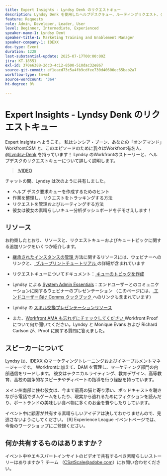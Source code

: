 ```yaml
---
title: Expert Insights - Lyndsy Denk のリクエストキュー
description: Lyndsy Denk を使用したヘルプデスクキュー、ルーティングリクエスト、ダッシュボードインサイトの構築に関するWorkfront エキスパートのヒント。
feature: Requests
role: Admin, Developer, Leader, User
level: Beginner, Intermediate, Experienced
speaker-name-1: Lyndsy Dent
speaker-title-1: Marketing Training and Enablement Manager
speaker-company-1: IDEXX
doc-type: Event
duration: 1228
last-substantial-update: 2025-07-17T00:00:00Z
jira: KT-18551
exl-id: 370e6388-2dc3-4c12-8500-510dac32e867
source-git-commit: ef1eacd73c5a4fb9cdfee730d40606ec65bab2a7
workflow-type: tm+mt
source-wordcount: '364'
ht-degree: 0%

---
```


# Expert Insights - Lyndsy Denk のリクエストキュー

Expert Insights へようこそ。  私はシンシア・ブーン、あなたの「オンデマンド」WorkfrontCSM と、このエピソードのために我々はWorkfront有名人、[@Lyndsy-Denk](https://experienceleaguecommunities.adobe.com/t5/user/viewprofilepage/user-id/17573167?profile.language=ja) を持っています！ Lyndsy のWorkfrontのストーリーと、ヘルプデスクのリクエストキューについて詳しく説明します。

>[!VIDEO](https://video.tv.adobe.com/v/3469290/?learn=on&enablevpops&captions=jpn)

チャットの間、Lyndsy は次のように共有しました。

* ヘルプ デスク要求キューを作成するためのヒント
* 作業を整理し、リクエストをトラッキングする方法
* リクエストを管理およびルーティングする方法
* 彼女は彼女の素晴らしいキュー分析ダッシュボードをデモさえします！

## リソース

お約束したとおり、リソースと、リクエストキューおよびキュートピックに関する追加リンクをいくつか紹介します。

* [ 継承されたインスタンスの管理 ](https://experienceleague.adobe.com/ja/docs/workfront-learn/tutorials-workfront/administration-and-setup/system-perfomance-and-maintenance/take-charge-of-an-existing-workfront-instance) 方法に関するリソースには、ウェビナーへのリンクと、[ ブループリントチュートリアル ](https://experienceleague.adobe.com/ja/docs/workfront-learn/tutorials-workfront/manage-work/request-queues/understand-request-queues) の詳細が含まれています

* リクエストキューについてドキュメント：[ キューのトピックを作成 ](https://experienceleague.adobe.com/ja/docs/workfront/using/manage-work/requests/create-and-manage-request-queues/create-queue-topics)

* Lyndsy による [System Admin Essentials](https://experienceleaguecommunities.adobe.com/t5/workfront-discussions/webinar-system-admin-essentials-communicating-with-end-users/td-p/606096?profile.language=ja)：エンドユーザーとのコミュニケーションに関するウェビナーのプレゼンテーション （このページには、[ エンドユーザー向け Comms クックブック ](https://experienceleaguecommunities.adobe.com/t5/workfront-blogs/introducing-the-end-user-communications-cookbook/ba-p/607439?profile.language=ja) へのリンクも含まれています）

* Lyndsy の [ スキル交換プレゼンテーションリソース ](https://experienceleaguecommunities.adobe.com/t5/workfront-discussions/event-follow-up-november-2024-skill-exchange-workfront-process/m-p/726841?profile.language=ja#M3642)

* また、[Workfront AMA も忘れずにチェックしてください ](https://experienceleaguecommunities.adobe.com/t5/workfront-events/workfront-ama-ask-me-anything-about-workfront-proof/ev-p/748798?profile.language=ja)Workfront Proofについて何か聞いてください。Lyndsy と Monique Evans および Richard Carlson が、Proof に関する質問に答えました。

## スピーカーについて 

Lyndsy は、IDEXX のマーケティングトレーニングおよびイネーブルメントマネージャーです。 Workfrontに加えて、DAM を管理し、マーケティング部門の内部通信をリードします。 彼女はテクニカルライティング、教育デザイン、高等教育、高校の競争的なスピーチやディベートの指導を行う経歴を持っています。

メイン州南部に住む彼女は、今まで最高の猫と寄り添い、ポッドキャストを聴きながら電話でダムゲームをしたり、現実から逃れるためにフィクションを読んだり、ポートランドの美味しい食べ物に多くのお金を費やしたりしています。

イベント中に顧客が共有する素晴らしいアイデアは決してわかりませんので、見逃さないようにしてください。  [9] Experience League イベントページでは、今後のワークショップにご登録ください。

## 何か共有するものはありますか？

イベント中やエキスパートインサイトのビデオで共有するべき素晴らしいストーリーはありますか？ チーム （[CSatScale@adobe.com](mailto:CSatScale@adobe.com)）にお問い合わせください。
